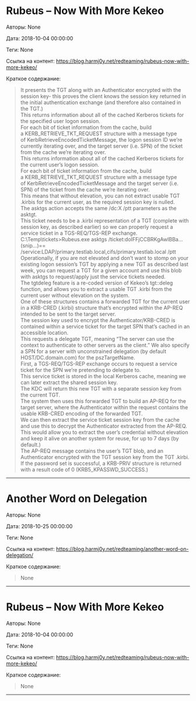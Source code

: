 # Rubeus – Now With More Kekeo

Авторы: 
None

Дата: 
2018-10-04 00:00:00

Теги: 
None

Ссылка на контент: 
https://blog.harmj0y.net/redteaming/rubeus-now-with-more-kekeo/

Краткое содержание: 

<blockquote>
It presents the TGT along with an Authenticator encrypted with the session key- this proves the client knows the session key returned in the initial authentication exchange (and therefore also contained in the TGT.)<br> 
This returns information about all of the cached Kerberos tickets for the specified user logon session.<br> 
For each bit of ticket information from the cache, build a KERB_RETRIEVE_TKT_REQUEST structure with a message type of KerbRetrieveEncodedTicketMessage, the logon session ID we’re currently iterating over, and the target server (i.e. SPN) of the ticket from the cache we’re iterating over.<br> 
This returns information about all of the cached Kerberos tickets for the current user’s logon session.<br> 
For each bit of ticket information from the cache, build a KERB_RETRIEVE_TKT_REQUEST structure with a message type of KerbRetrieveEncodedTicketMessage and the target server (i.e. SPN) of the ticket from the cache we’re iterating over.<br> 
This means that without elevation, you can not extract usable TGT .kirbis for the current user, as the required session key is nulled.<br> 
The asktgs action accepts the same /dc:X /ptt parameters as the asktgt.<br> 
This ticket needs to be a .kirbi representation of a TGT (complete with session key, as described earlier) so we can properly request a service ticket in a TGS-REQ/TGS-REP exchange.<br> 
C:\Temp\tickets>Rubeus.exe asktgs /ticket:doIFFjCCBRKgAwIBBa...(snip...)== /service:LDAP/primary.testlab.local,cifs/primary.testlab.local /ptt<br> 
Operationally, if you are not elevated and don’t want to stomp on your existing logon session’s TGT by applying a new TGT as described last week, you can request a TGT for a given account and use this blob with asktgs to request/apply just the service tickets needed.<br> 
The tgtdeleg feature is a re-coded version of Kekeo’s tgt::deleg function, and allows you to extract a usable TGT .kirbi from the current user without elevation on the system.<br> 
One of these structures contains a forwarded TGT for the current user in a KRB-CRED (.kirbi) structure that’s encrypted within the AP-REQ intended to be sent to the target server.<br> 
The session key used to encrypt the Authenticator/KRB-CRED is contained within a service ticket for the target SPN that’s cached in an accessible location.<br> 
This requests a delegate TGT, meaning “The server can use the context to authenticate to other servers as the client.” We also specify a SPN for a server with unconstrained delegation (by default HOST/DC.domain.com) for the pszTargetName.<br> 
First, a TGS-REQ/TGS-REP exchange occurs to request a service ticket for the SPN we’re pretending to delegate to.<br> 
This service ticket is stored in the local Kerberos cache, meaning we can later extract the shared session key.<br> 
The KDC will return this new TGT with a separate session key from the current TGT.<br> 
The system then uses this forwarded TGT to build an AP-REQ for the target server, where the Authenticator within the request contains the usable KRB-CRED encoding of the forwarded TGT.<br> 
We can then extract the service ticket session key from the cache and use this to decrypt the Authenticator extracted from the AP-REQ.<br> 
This would allow you to extract the user’s credential without elevation and keep it alive on another system for reuse, for up to 7 days (by default.)<br> 
The AP-REQ message contains the user’s TGT blob, and an Authenticator encrypted with the TGT session key from the TGT .kirbi.<br> 
If the password set is successful, a KRB-PRIV structure is returned with a result code of 0 (KRB5_KPASSWD_SUCCESS.)<br> 
</blockquote>

---

# Another Word on Delegation

Авторы: 
None

Дата: 
2018-10-25 00:00:00

Теги: 
None

Ссылка на контент: 
https://blog.harmj0y.net/redteaming/another-word-on-delegation/

Краткое содержание: 

<blockquote>
None<br> 
</blockquote>

---

# Rubeus – Now With More Kekeo

Авторы: 
None

Дата: 
2018-10-04 00:00:00

Теги: 
None

Ссылка на контент: 
https://blog.harmj0y.net/redteaming/rubeus-now-with-more-kekeo/

Краткое содержание: 

<blockquote>
None<br> 
</blockquote>

---

